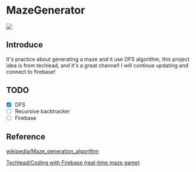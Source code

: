 # MazeGenerator

![](animation.gif)

## Introduce

It's practice about generating a maze and it use DFS algorithm, this project idea is from techlead, and it's a great channel!
I will continue updating and connect to firebase!

## TODO

- [x] DFS
- [ ] Recursive backtracker
- [ ] Firebase

## Reference

[wikipedia/Maze_generation_algorithm](https://en.wikipedia.org/wiki/Maze_generation_algorithm)

[Techlead/Coding with Firebase (real-time maze game)](https://www.youtube.com/watch?v=H7kvrvtpdYg&t=176s)
